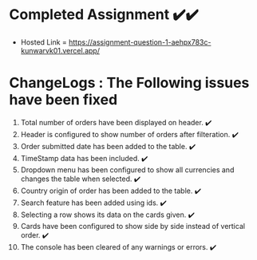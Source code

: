# Completed Assignment ✔️✔️

- Hosted Link = https://assignment-question-1-aehpx783c-kunwarvk01.vercel.app/

# ChangeLogs : The Following issues have been fixed

1.  Total number of orders have been displayed on header. ✔️
2.  Header is configured to show number of orders after filteration. ✔️
3.  Order submitted date has been added to the table. ✔️
4.  TimeStamp data has been included. ✔️
5.  Dropdown menu has been configured to show all currencies and changes the table when selected. ✔️
6.  Country origin of order has been added to the table. ✔️
7.  Search feature has been added using ids. ✔️
8.  Selecting a row shows its data on the cards given. ✔️
9.  Cards have been configured to show side by side instead of vertical order. ✔️
10. The console has been cleared of any warnings or errors. ✔️
